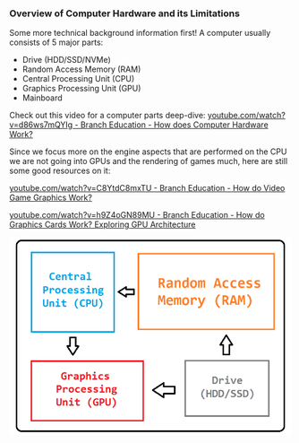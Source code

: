 ### Overview of Computer Hardware and its Limitations
Some more technical background information first! A computer usually consists of 5 major parts:

* Drive (HDD/SSD/NVMe)
* Random Access Memory (RAM)
* Central Processing Unit (CPU)
* Graphics Processing Unit (GPU)
* Mainboard

Check out this video for a computer parts deep-dive: [youtube.com/watch?v=d86ws7mQYIg - Branch Education - How does Computer Hardware Work?](https://www.youtube.com/watch?v=d86ws7mQYIg) 

Since we focus more on the engine aspects that are performed on the CPU we are not going into GPUs and the rendering of games much, here are still some good resources on it:

[youtube.com/watch?v=C8YtdC8mxTU - Branch Education - How do Video Game Graphics Work?](https://www.youtube.com/watch?v=C8YtdC8mxTU) 

[youtube.com/watch?v=h9Z4oGN89MU - Branch Education - How do Graphics Cards Work? Exploring GPU Architecture](https://www.youtube.com/watch?v=h9Z4oGN89MU) 


![Image](/images/road_to_dynamic_server_meshing_preamble/image-01.png)
